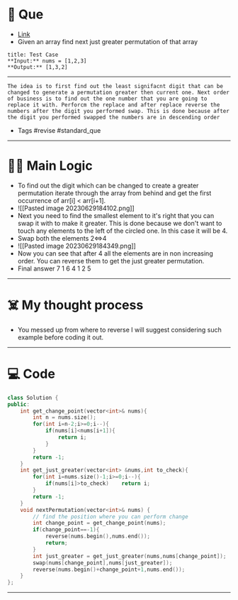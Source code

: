 # 🧩 Que
- [Link](https://leetcode.com/problems/next-permutation/description/)
- Given an array find next just greater permutation of that array

```ad-question
title: Test Case
**Input:** nums = [1,2,3]
**Output:** [1,3,2]

```

---
```ad-abstract
The idea is to first find out the least signifacnt digit that can be changed to generate a permutation greater then current one. Next order of business is to find out the one number that you are going to replace it with. Perforcm the replace and after replace reverse the numbers after the digit you performed swap. This is done because after the digit you performed swapped the numbers are in descending order
```

- Tags #revise #standard_que 
--- 
# 🕵️‍♂️ Main Logic
- To find out the digit which can be changed to create a greater permutation iterate through the array from behind and get the first occurrence of arr[i] < arr[i+1]. 
- ![[Pasted image 20230629184102.png]]
- Next you need to find the smallest element to it's right that you can swap it with to make it greater. This is done because we don't want to touch any elements to the left of the circled one. In this case it will be 4.
- Swap both the elements 2<=>4
- ![[Pasted image 20230629184349.png]]
- Now you can see that after 4 all the elements are in non increasing order. You can reverse them to get the just greater permutation.
- Final answer 7 1 6 4 1 2 5

---
# ☠️ My thought process
- You messed up from where to reverse I will suggest considering such example before coding it out.
---

# 💻 Code
```c++
class Solution {
public:
    int get_change_point(vector<int>& nums){
        int n = nums.size();
        for(int i=n-2;i>=0;i--){
            if(nums[i]<nums[i+1]){
                return i;
            }
        }
        return -1;
    }
    int get_just_greater(vector<int> &nums,int to_check){
        for(int i=nums.size()-1;i>=0;i--){
            if(nums[i]>to_check)    return i;
        }
        return -1;
    }
    void nextPermutation(vector<int>& nums) {
        // find the position where you can perform change
        int change_point = get_change_point(nums);
        if(change_point==-1){
            reverse(nums.begin(),nums.end());
            return;
        }
        int just_greater = get_just_greater(nums,nums[change_point]);
        swap(nums[change_point],nums[just_greater]);
        reverse(nums.begin()+change_point+1,nums.end());
    }
};
```
---
